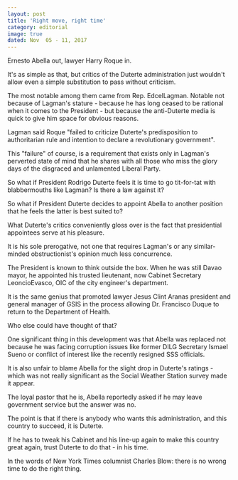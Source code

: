 ```yaml
---
layout: post
title: 'Right move, right time'
category: editorial
image: true
dated: Nov  05 - 11, 2017
---
```


Ernesto Abella out, lawyer Harry Roque in.

It's as simple as that, but critics of the Duterte administration just wouldn't allow even a simple substitution to pass without criticism.

The most notable among them came from Rep. EdcelLagman. Notable not because of Lagman's stature - because he has long ceased to be rational when it comes to the President - but because the anti-Duterte media is quick to give him space for obvious reasons.

Lagman said Roque "failed to criticize Duterte's predisposition to authoritarian rule and intention to declare a revolutionary government".

This "failure" of course, is a requirement that exists only in Lagman's perverted state of mind that he shares with all those who miss the glory days of the disgraced and unlamented Liberal Party.

So what if President Rodrigo Duterte feels it is time to go tit-for-tat with blabbermouths like Lagman? Is there a law against it?

So what if President Duterte decides to appoint Abella to another position that he feels the latter is best suited to?

What Duterte's critics conveniently gloss over is the fact that presidential appointees serve at his pleasure.

It is his sole prerogative, not one that requires Lagman's or any similar-minded obstructionist's opinion much less concurrence.

The President is known to think outside the box. When he was still Davao mayor, he appointed his trusted lieutenant, now Cabinet Secretary LeoncioEvasco, OIC of the city engineer's department.

It is the same genius that promoted lawyer Jesus Clint Aranas president and general manager of GSIS in the process allowing Dr. Francisco Duque to return to the Department of Health. 

Who else could have thought of that?

One significant thing in this development was that Abella was replaced not because he was facing corruption issues like former DILG Secretary Ismael Sueno or conflict of interest like the recently resigned SSS officials.

It is also unfair to blame Abella for the slight drop in Duterte's ratings - which was not really significant as the Social Weather Station survey made it appear. 

The loyal pastor that he is, Abella reportedly asked if he may leave government service but the answer was no.

The point is that if there is anybody who wants this administration, and this country to succeed, it is Duterte.

If he has to tweak his Cabinet and his line-up again to make this country great again, trust Duterte to do that - in his time. 

In the words of New York Times columnist Charles Blow: there is no wrong time to do the right thing.